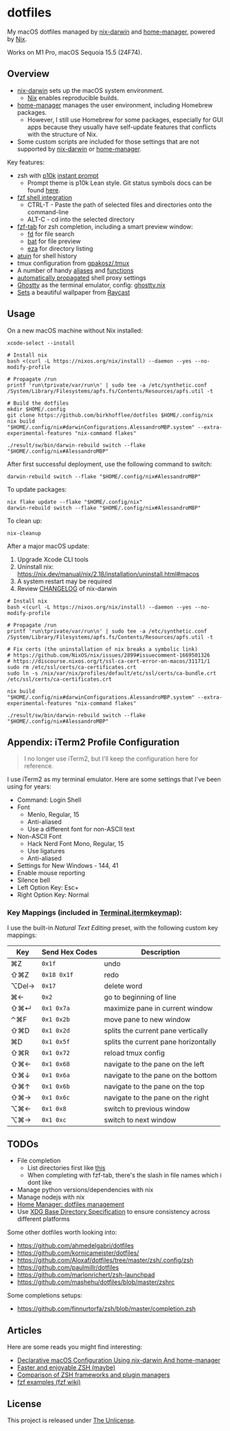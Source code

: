 # dotfiles

My macOS dotfiles managed by [nix-darwin](https://github.com/LnL7/nix-darwin) and [home-manager](https://github.com/nix-community/home-manager), powered by [Nix](https://nixos.org/).

Works on M1 Pro, macOS Sequoia 15.5 (24F74).

## Overview

* [nix-darwin](https://github.com/LnL7/nix-darwin) sets up the macOS system environment.
  * [Nix](https://nixos.org/) enables reproducible builds.
* [home-manager](https://github.com/nix-community/home-manager) manages the user environment, including Homebrew packages.
  * However, I still use Homebrew for some packages, especially for GUI apps because they usually have self-update features that conflicts with the structure of Nix.
* Some custom scripts are included for those settings that are not supported by [nix-darwin](https://github.com/LnL7/nix-darwin) or [home-manager](https://github.com/nix-community/home-manager).

Key features:

* zsh with [p10k](https://github.com/romkatv/powerlevel10k) [instant prompt](hosts/AlessandroMBP/home/zsh/default.nix)
  * Prompt theme is p10k Lean style. Git status symbols docs can be found [here](https://github.com/romkatv/powerlevel10k#what-do-different-symbols-in-git-status-mean).
* [fzf shell integration](hosts/AlessandroMBP/home/zsh/shell/external.zsh)
  * CTRL-T - Paste the path of selected files and directories onto the command-line
  * ALT-C - cd into the selected directory
* [fzf-tab](https://github.com/Aloxaf/fzf-tab) for zsh completion, including a smart preview window:
  * [fd](https://github.com/sharkdp/fd) for file search
  * [bat](https://github.com/sharkdp/bat) for file preview
  * [eza](https://github.com/eza-community/eza) for directory listing
* [atuin](https://github.com/ellie/atuin) for shell history
* tmux configuration from [gpakosz/.tmux](https://github.com/gpakosz/.tmux)
* A number of handy [aliases](hosts/AlessandroMBP/home/zsh/shell/aliases.zsh) and [functions](hosts/AlessandroMBP/home/zsh/shell/functions.zsh)
* [automatically propagated](hosts/AlessandroMBP/home/zsh/shell/proxy.zsh) shell proxy settings
* [Ghostty](https://ghostty.org/) as the terminal emulator, config: [ghostty.nix](hosts/AlessandroMBP/home/ghostty.nix)
* [Sets](hosts/AlessandroMBP/wallpaper.nix) a beautiful wallpaper from [Raycast](https://www.raycast.com/wallpapers)

## Usage

On a new macOS machine without Nix installed:

```console
xcode-select --install

# Install nix
bash <(curl -L https://nixos.org/nix/install) --daemon --yes --no-modify-profile

# Propagate /run
printf 'run\tprivate/var/run\n' | sudo tee -a /etc/synthetic.conf
/System/Library/Filesystems/apfs.fs/Contents/Resources/apfs.util -t

# Build the dotfiles
mkdir $HOME/.config
git clone https://github.com/birkhofflee/dotfiles $HOME/.config/nix
nix build "$HOME/.config/nix#darwinConfigurations.AlessandroMBP.system" --extra-experimental-features "nix-command flakes"

./result/sw/bin/darwin-rebuild switch --flake "$HOME/.config/nix#AlessandroMBP"
```

After first successful deployment, use the following command to switch:

```console
darwin-rebuild switch --flake "$HOME/.config/nix#AlessandroMBP"
```

To update packages:

```console
nix flake update --flake "$HOME/.config/nix"
darwin-rebuild switch --flake "$HOME/.config/nix#AlessandroMBP"
```

To clean up:

```console
nix-cleanup
```

After a major macOS update:

1. Upgrade Xcode CLI tools
2. Uninstall nix: https://nix.dev/manual/nix/2.18/installation/uninstall.html#macos
3. A system restart may be required
4. Review [CHANGELOG](https://github.com/LnL7/nix-darwin/blob/master/CHANGELOG) of nix-darwin

```console
# Install nix
bash <(curl -L https://nixos.org/nix/install) --daemon --yes --no-modify-profile

# Propagate /run
printf 'run\tprivate/var/run\n' | sudo tee -a /etc/synthetic.conf
/System/Library/Filesystems/apfs.fs/Contents/Resources/apfs.util -t

# Fix certs (the uninstallation of nix breaks a symbolic link)
# https://github.com/NixOS/nix/issues/2899#issuecomment-1669501326
# https://discourse.nixos.org/t/ssl-ca-cert-error-on-macos/31171/1
sudo rm /etc/ssl/certs/ca-certificates.crt
sudo ln -s /nix/var/nix/profiles/default/etc/ssl/certs/ca-bundle.crt /etc/ssl/certs/ca-certificates.crt

nix build "$HOME/.config/nix#darwinConfigurations.AlessandroMBP.system" --extra-experimental-features "nix-command flakes"

./result/sw/bin/darwin-rebuild switch --flake "$HOME/.config/nix#AlessandroMBP"
```

## Appendix: iTerm2 Profile Configuration

> I no longer use iTerm2, but I'll keep the configuration here for reference.

I use iTerm2 as my terminal emulator. Here are some settings that I've been using for years:

* Command: Login Shell
* Font
  + Menlo, Regular, 15
  + Anti-aliased
  + Use a different font for non-ASCII text
* Non-ASCII Font
  + Hack Nerd Font Mono, Regular, 15
  + Use ligatures
  + Anti-aliased
* Settings for New Windows - 144, 41
* Enable mouse reporting
* Silence bell
* Left Option Key: Esc+
* Right Option Key: Normal

### Key Mappings (included in [Terminal.itermkeymap](Terminal.itermkeymap)):

I use the built-in *Natural Text Editing* preset, with the following custom key mappings:

| Key     | Send Hex Codes | Description                          |
| ------- | -------------- | ------------------------------------ |
| ⌘Z     | `0x1f`       | undo                                 |
| ⇧⌘Z   | `0x18 0x1f`  | redo                                 |
| ⌥Del→ | `0x17`       | delete word                          |
| ⌘←    | `0x2`        | go to beginning of line              |
| ⇧⌘↵  | `0x1 0x7a`   | maximize pane in current window      |
| ⌃⌘F   | `0x1 0x2b`   | move pane to new window              |
| ⇧⌘D   | `0x1 0x2d`   | splits the current pane vertically   |
| ⌘D     | `0x1 0x5f`   | splits the current pane horizontally |
| ⇧⌘R   | `0x1 0x72`   | reload tmux config                   |
| ⇧⌘←  | `0x1 0x68`   | navigate to the pane on the left     |
| ⇧⌘↓  | `0x1 0x6a`   | navigate to the pane on the bottom   |
| ⇧⌘↑  | `0x1 0x6b`   | navigate to the pane on the top      |
| ⇧⌘→  | `0x1 0x6c`   | navigate to the pane on the right    |
| ⌥⌘←  | `0x1 0x8`    | switch to previous window            |
| ⌥⌘→  | `0x1 0xc`    | switch to next window                |

## TODOs

* File completion
  * List directories first like [this](https://github.com/Aloxaf/fzf-tab/pull/518)
  * When completing with fzf-tab, there's the slash in file names which i dont like
* Manage python versions/dependencies with nix
* Manage nodejs with nix
* [Home Manager: dotfiles management](https://gvolpe.com/blog/home-manager-dotfiles-management/)
* Use [XDG Base Directory Specification](https://specifications.freedesktop.org/basedir-spec/basedir-spec-latest.html) to ensure consistency across different platforms

Some other dotfiles worth looking into:

* https://github.com/ahmedelgabri/dotfiles
* https://github.com/kornicameister/dotfiles/
* https://github.com/Aloxaf/dotfiles/tree/master/zsh/.config/zsh
* https://github.com/paulmillr/dotfiles
* https://github.com/marlonrichert/zsh-launchpad
* https://github.com/mashehu/dotfiles/blob/master/zshrc

Some completions setups:

* https://github.com/finnurtorfa/zsh/blob/master/completion.zsh

## Articles

Here are some reads you might find interesting:

* [Declarative macOS Configuration Using nix-darwin And home-manager](https://xyno.space/post/nix-darwin-introduction)
* [Faster and enjoyable ZSH (maybe)](https://htr3n.github.io/2018/07/faster-zsh/)
* [Comparison of ZSH frameworks and plugin managers](https://gist.github.com/laggardkernel/4a4c4986ccdcaf47b91e8227f9868ded)
* [fzf examples (fzf wiki)](https://github.com/junegunn/fzf/wiki/examples)

## License

This project is released under [The Unlicense](LICENSE).
